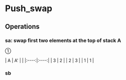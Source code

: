 # Push_swap

## Operations

### **sa:** swap first two elements at the top of stack A ###
&#9312;

| A | A' | |
|:----:|:----:|
| 3 | 2 |
| 2 | 3 | 
| 1 | 1 |

### **sb** ###
